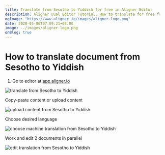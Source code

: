```yaml
---
title: Translate from Sesotho to Yiddish for free in Aligner Editor
description: Aligner Dual Editor Tutorial. How to translate for free from Sesotho to Yiddish. Aligner is multilingual document management platform. 
ogImage: "https://www.aligner.io/images/aligner-logo.png"
date: 2020-05-06T07:09:21+03:00
image: ../images/aligner-logo.png
onBlog: true
---
```


# How to translate document from Sesotho to Yiddish

1. Go to editor at [app.aligner.io](https://app.aligner.io "Aligner App web page")

![translate from Sesotho to Yiddish](../aligner-blank-editor.png "translate from Sesotho to Yiddish")

Copy-paste content or upload content

![upload content from Sesotho to Yiddish](../aligner-uploaded-document.png "upload content from Sesotho to Yiddish")

Choose desired language

![choose machine translation from Sesotho to Yiddish](../aligner-language-dropdown.png "choose machine translation from Sesotho to Yiddish")

Work and edit 2 documents in parallel

![edit translation from Sesotho to Yiddish](../aligner-double-sitded-editor.png "edit translation from Sesotho to Yiddish")

